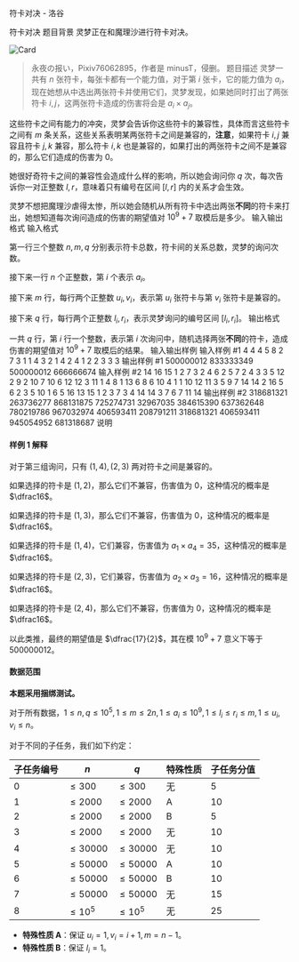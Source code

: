 



符卡对决 - 洛谷














符卡对决
题目背景
灵梦正在和魔理沙进行符卡对决。

![Card](https://cdn.luogu.com.cn/upload/image_hosting/xu68nj8k.png)

> 永夜の报い，Pixiv76062895，作者是 minusT，侵删。
题目描述
灵梦一共有 $n$ 张符卡，每张卡都有一个能力值，对于第 $i$ 张卡，它的能力值为 $a_i$，现在她想从中选出两张符卡并使用它们，灵梦发现，如果她同时打出了两张符卡 $i, j$，这两张符卡造成的伤害将会是 $a_i\times a_j$。

这些符卡之间有能力的冲突，灵梦会告诉你这些符卡的兼容性，具体而言这些符卡之间有 $m$ 条关系，这些关系表明某两张符卡之间是兼容的，**注意**，如果符卡 $i, j$ 兼容且符卡 $j, k$ 兼容，那么符卡 $i, k$ 也是兼容的，如果打出的两张符卡之间不是兼容的，那么它们造成的伤害为 $0$。

她很好奇符卡之间的兼容性会造成什么样的影响，所以她会询问你 $q$ 次，每次告诉你一对正整数 $l, r$，意味着只有编号在区间 $[l, r]$ 内的关系才会生效。

灵梦不想把魔理沙虐得太惨，所以她会随机从所有符卡中选出两张**不同**的符卡来打出，她想知道每次询问造成的伤害的期望值对 $10^9 + 7$ 取模后是多少。
输入输出格式
输入格式

第一行三个整数 $n, m, q$ 分别表示符卡总数，符卡间的关系总数，灵梦的询问次数。

接下来一行 $n$ 个正整数，第 $i$ 个表示 $a_i$。

接下来 $m$ 行，每行两个正整数 $u_i, v_i$，表示第 $u_i$ 张符卡与第 $v_i$ 张符卡是兼容的。

接下来 $q$ 行，每行两个正整数 $l_i, r_i$，表示灵梦询问的编号区间 $[l_i, r_i]$。
输出格式

一共 $q$ 行，第 $i$ 行一个整数，表示第 $i$ 次询问中，随机选择两张**不同**的符卡，造成伤害的期望值对 $10^9 + 7$ 取模后的结果。
输入输出样例
输入样例 #1
4 4 4
5 8 2 7 
3 1
1 4
3 2
1 4
2 4
1 2
2 3
3 3
输出样例 #1
500000012
833333349
500000012
666666674
输入样例 #2
14 16 15
1 2 7 3 2 4 6 2 5 7 2 4 3 3 
5 12
2 9
2 10
7 10
6 12
12 3
11 1
4 8
1 13
6 8
6 10
4 1
1 10
12 11
3 5
9 7
14 14
2 16
5 6
2 3
5 10
1 6
5 16
13 15
1 2
3 7
3 4
14 14
3 7
6 7
11 14
输出样例 #2
318681321
263736277
868131875
725274731
32967035
384615390
637362648
780219786
967032974
406593411
208791211
318681321
406593411
945054952
681318687
说明
#### 样例 1 解释

对于第三组询问，只有 $(1, 4), (2, 3)$ 两对符卡之间是兼容的。

如果选择的符卡是 $(1, 2)$，那么它们不兼容，伤害值为 $0$，这种情况的概率是 $\dfrac16$。

如果选择的符卡是 $(1, 3)$，那么它们不兼容，伤害值为 $0$，这种情况的概率是 $\dfrac16$。

如果选择的符卡是 $(1, 4)$，它们兼容，伤害值为 $a_1\times a_4 = 35$，这种情况的概率是 $\dfrac16$。

如果选择的符卡是 $(2, 3)$，它们兼容，伤害值为 $a_2\times a_3 = 16$，这种情况的概率是 $\dfrac16$。

如果选择的符卡是 $(2, 4)$，那么它们不兼容，伤害值为 $0$，这种情况的概率是 $\dfrac16$。

以此类推，最终的期望值是 $\dfrac{17}{2}$，其在模 $10^9 + 7$ 意义下等于 $500000012$。

#### 数据范围

**本题采用捆绑测试。**

对于所有数据，$1\le n, q\le 10^5, 1\le m\le 2n, 1\le a_i\le 10^9, 1\le l_i\le r_i\le m, 1\le u_i, v_i\le n$。

对于不同的子任务，我们如下约定：

| 子任务编号 | $n$         | $q$         | 特殊性质 | 子任务分值 |
| ---------- | ----------- | ----------- | -------- | ---------- |
| $0$        | $\le300$    | $\le300$    | 无       | $5$        |
| $1$        | $\le 2000$  | $\le 2000$  | A        | $10$       |
| $2$        | $\le 2000$  | $\le 2000$  | B        | $5$       |
| $3$        | $\le 2000$  | $\le 2000$  | 无       | $10$       |
| $4$        | $\le 30000$ | $\le 30000$ | 无       | $10$       |
| $5$        | $\le 50000$ | $\le 50000$ | A        | $10$       |
| $6$        | $\le 50000$ | $\le 50000$ | B        | $10$       |
| $7$        | $\le 50000$ | $\le 50000$ | 无       | $15$       |
| $8$        | $\le 10^5$  | $\le 10^5$  | 无       | $25$       |

- **特殊性质 A**：保证 $u_i = 1, v_i = i + 1, m = n - 1$。
- **特殊性质 B**：保证 $l_i = 1$。







